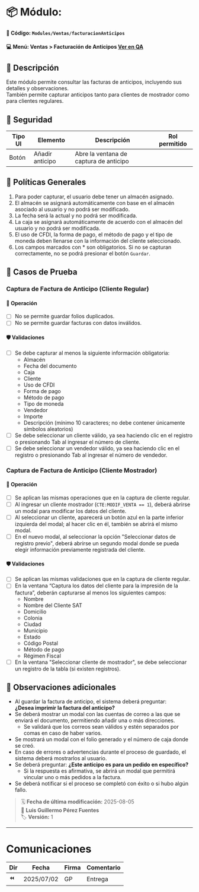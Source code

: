 # 📦 Módulo: 
#### 📁 **Código:** `Modules/Ventas/facturacionAnticipos`
#### 💻 **Menú:** Ventas > Facturación de Anticipos  [Ver en QA](http://192.168.2.16:1089/app/ventas/facturacionanticipos)

## 📝 Descripción  
Este módulo permite consultar las facturas de anticipos, incluyendo sus detalles y observaciones.  
También permite capturar anticipos tanto para clientes de mostrador como para clientes regulares.

## 🔐 Seguridad  
| Tipo UI | Elemento        | Descripción                          | Rol permitido |
|---------|-----------------|--------------------------------------|----------------|
| Botón   | Añadir anticipo | Abre la ventana de captura de anticipo |                |

## 💼 Políticas Generales  
1. Para poder capturar, el usuario debe tener un almacén asignado.  
2. El almacén se asignará automáticamente con base en el almacén asociado al usuario y no podrá ser modificado.  
3. La fecha será la actual y no podrá ser modificada.  
4. La caja se asignará automáticamente de acuerdo con el almacén del usuario y no podrá ser modificada.  
5. El uso de CFDI, la forma de pago, el método de pago y el tipo de moneda deben llenarse con la información del cliente seleccionado.  
6. Los campos marcados con * son obligatorios. Si no se capturan correctamente, no se podrá presionar el botón `Guardar`.

## 🧪 Casos de Prueba  

### Captura de Factura de Anticipo (Cliente Regular)  
#### 💼 Operación  
- [ ] No se permite guardar folios duplicados.  
- [ ] No se permite guardar facturas con datos inválidos.

#### 🛡️ Validaciones  
- [ ] Se debe capturar al menos la siguiente información obligatoria:  
  - Almacén  
  - Fecha del documento  
  - Caja  
  - Cliente  
  - Uso de CFDI  
  - Forma de pago  
  - Método de pago  
  - Tipo de moneda  
  - Vendedor  
  - Importe  
  - Descripción (mínimo 10 caracteres; no debe contener únicamente símbolos aleatorios)  
- [ ] Se debe seleccionar un cliente válido, ya sea haciendo clic en el registro o presionando Tab al ingresar el número de cliente.  
- [ ] Se debe seleccionar un vendedor válido, ya sea haciendo clic en el registro o presionando Tab al ingresar el número de vendedor.

### Captura de Factura de Anticipo (Cliente Mostrador)  
#### 💼 Operación  
- [ ] Se aplican las mismas operaciones que en la captura de cliente regular.  
- [ ] Al ingresar un cliente mostrador (`CTE:MODIF_VENTA == 1`), deberá abrirse un modal para modificar los datos del cliente.  
- [ ] Al seleccionar un cliente, aparecerá un botón azul en la parte inferior izquierda del modal; al hacer clic en él, también se abrirá el mismo modal.  
- [ ] En el nuevo modal, al seleccionar la opción "Seleccionar datos de registro previo", deberá abrirse un segundo modal donde se pueda elegir información previamente registrada del cliente.

#### 🛡️ Validaciones  
- [ ] Se aplican las mismas validaciones que en la captura de cliente regular.  
- [ ] En la ventana “Captura los datos del cliente para la impresión de la factura”, deberán capturarse al menos los siguientes campos:  
  - Nombre  
  - Nombre del Cliente SAT  
  - Domicilio  
  - Colonia  
  - Ciudad  
  - Municipio  
  - Estado  
  - Código Postal  
  - Método de pago  
  - Régimen Fiscal  
- [ ] En la ventana "Seleccionar cliente de mostrador", se debe seleccionar un registro de la tabla (si existen registros).

## 📎 Observaciones adicionales  
- Al guardar la factura de anticipo, el sistema deberá preguntar:  
  **¿Desea imprimir la factura del anticipo?**  
- Se deberá mostrar un modal con las cuentas de correo a las que se enviará el documento, permitiendo añadir una o más direcciones.  
  - Se validará que los correos sean válidos y estén separados por comas en caso de haber varios.  
- Se mostrará un modal con el folio generado y el número de caja donde se creó.  
- En caso de errores o advertencias durante el proceso de guardado, el sistema deberá mostrarlos al usuario.  
- Se deberá preguntar: **¿Este anticipo es para un pedido en específico?**  
  - Si la respuesta es afirmativa, se abrirá un modal que permitirá vincular uno o más pedidos a la factura.  
- Se deberá notificar si el proceso se completó con éxito o si hubo algún fallo.

> 🗓️ **Fecha de última modificación:** 2025-08-05  
> 👤 **Luis Guillermo Pérez Fuentes**  
> 🏷️ **Versión:** 1
---
# Comunicaciones
|Dir|Fecha       |Firma|Comentario                    |
|---|------------|-----|------------------------------|
|⏪| 2025/07/02 | GP |Entrega|








